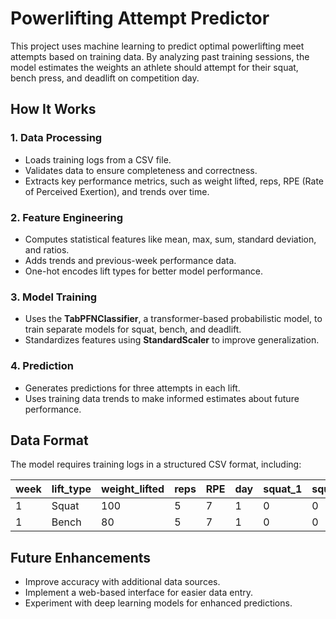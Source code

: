 # Powerlifting Attempt Predictor  

This project uses machine learning to predict optimal powerlifting meet attempts based on training data. By analyzing past training sessions, the model estimates the weights an athlete should attempt for their squat, bench press, and deadlift on competition day.  

## How It Works  

### 1. Data Processing  
- Loads training logs from a CSV file.  
- Validates data to ensure completeness and correctness.  
- Extracts key performance metrics, such as weight lifted, reps, RPE (Rate of Perceived Exertion), and trends over time.  

### 2. Feature Engineering  
- Computes statistical features like mean, max, sum, standard deviation, and ratios.  
- Adds trends and previous-week performance data.  
- One-hot encodes lift types for better model performance.  

### 3. Model Training  
- Uses the **TabPFNClassifier**, a transformer-based probabilistic model, to train separate models for squat, bench, and deadlift.  
- Standardizes features using **StandardScaler** to improve generalization.  

### 4. Prediction  
- Generates predictions for three attempts in each lift.  
- Uses training data trends to make informed estimates about future performance.  

## Data Format  

The model requires training logs in a structured CSV format, including:  

| week | lift_type | weight_lifted | reps | RPE | day | squat_1 | squat_2 | squat_3 | bench_1 | ... | deadlift_3 |
|------|----------|--------------|------|-----|-----|---------|---------|---------|---------|-----|-----------|
| 1    | Squat    | 100          | 5    | 7   | 1   | 0       | 0       | 0       | 0       | ... | 0         |  
| 1    | Bench    | 80           | 5    | 7   | 1   | 0       | 0       | 0       | 0       | ... | 0         |  

## Future Enhancements  

- Improve accuracy with additional data sources.  
- Implement a web-based interface for easier data entry.  
- Experiment with deep learning models for enhanced predictions.  
